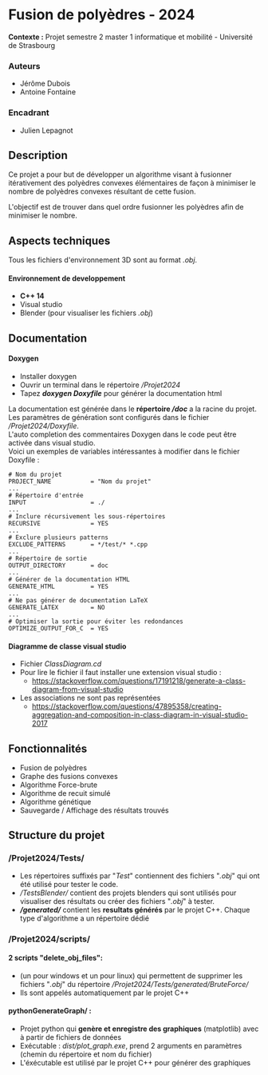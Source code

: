 # Fusion de polyèdres - 2024

**Contexte :** Projet semestre 2 master 1 informatique et mobilité - Université de Strasbourg

### Auteurs
- Jérôme Dubois
- Antoine Fontaine
### Encadrant
- Julien Lepagnot

## Description
Ce projet a pour but de développer un algorithme visant à fusionner itérativement des polyèdres convexes élémentaires de façon à minimiser le nombre de polyèdres convexes résultant de cette fusion. 

L'objectif est de trouver dans quel ordre fusionner les polyèdres afin de minimiser le nombre.

## Aspects techniques
Tous les fichiers d'environnement 3D sont au format *.obj*.
#### Environnement de developpement
- **C++ 14**
- Visual studio
- Blender (pour visualiser les fichiers *.obj*)

## Documentation

#### Doxygen
- Installer doxygen
- Ouvrir un terminal dans le répertoire */Projet2024*
- Tapez ***doxygen Doxyfile*** pour générer la documentation html

La documentation est générée dans le **répertoire */doc*** a la racine du projet.
Les paramètres de génération sont configurés dans le fichier */Projet2024/Doxyfile*. \
L'auto completion des commentaires Doxygen dans le code peut être activée dans visual studio. \
Voici un exemples de variables intéressantes à modifier dans le fichier Doxyfile :

    # Nom du projet
    PROJECT_NAME           = "Nom du projet"
    ...
    # Répertoire d'entrée
    INPUT                  = ./
    ...
    # Inclure récursivement les sous-répertoires
    RECURSIVE              = YES
    ...
    # Exclure plusieurs patterns
    EXCLUDE_PATTERNS       = */test/* *.cpp
    ...
    # Répertoire de sortie
    OUTPUT_DIRECTORY       = doc
    ...
    # Générer de la documentation HTML
    GENERATE_HTML          = YES
    ...
    # Ne pas générer de documentation LaTeX
    GENERATE_LATEX         = NO
    ...
    # Optimiser la sortie pour éviter les redondances
    OPTIMIZE_OUTPUT_FOR_C  = YES


#### Diagramme de classe visual studio
- Fichier *ClassDiagram.cd*
- Pour lire le fichier il faut installer une extension visual studio : 
  - https://stackoverflow.com/questions/17191218/generate-a-class-diagram-from-visual-studio
- Les associations ne sont pas représentées
  - https://stackoverflow.com/questions/47895358/creating-aggregation-and-composition-in-class-diagram-in-visual-studio-2017


## Fonctionnalités
- Fusion de polyèdres
- Graphe des fusions convexes
- Algorithme Force-brute
- Algorithme de recuit simulé
- Algorithme génétique
- Sauvegarde / Affichage des résultats trouvés

## Structure du projet

### /Projet2024/Tests/
- Les répertoires suffixés par "*Test*" contiennent des fichiers "*.obj*" qui ont été utilisé pour tester le code. 
- */TestsBlender/* contient des projets blenders qui sont utilisés pour visualiser des résultats ou créer des fichiers "*.obj*" à tester.
- ***/generated/*** contient les **resultats générés** par le projet C++. Chaque type d'algorithme a un répertoire dédié

### /Projet2024/scripts/
#### 2 scripts "delete_obj_files":
- (un pour windows et un pour linux) qui permettent de supprimer les fichiers "*.obj*" du répertoire */Projet2024/Tests/generated/BruteForce/*
- Ils sont appelés automatiquement par le projet C++
#### pythonGenerateGraph/ : 
- Projet python qui **genère et enregistre des graphiques** (matplotlib) avec à partir de fichiers de données
- Exécutable : *dist/plot_graph.exe*, prend 2 arguments en paramètres (chemin du répertoire et nom du fichier) 
- L'éxécutable est utilisé par le projet C++ pour générer des graphiques